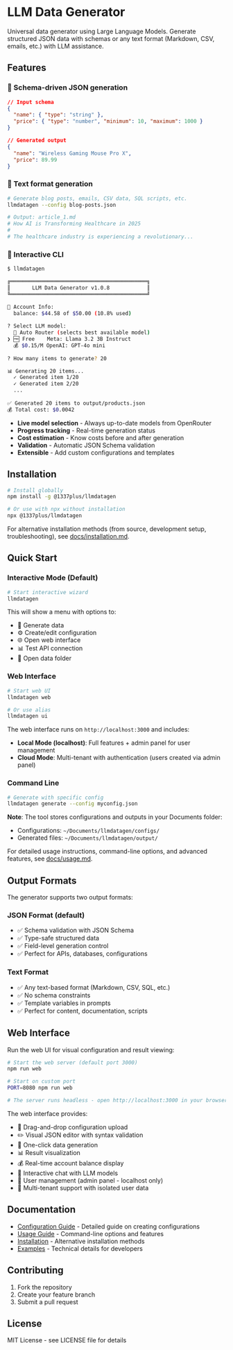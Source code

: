 # LLM Data Generator

Universal data generator using Large Language Models. Generate structured JSON data with schemas or any text format (Markdown, CSV, emails, etc.) with LLM assistance.

## Features

### 🎯 Schema-driven JSON generation
```json
// Input schema
{
  "name": { "type": "string" },
  "price": { "type": "number", "minimum": 10, "maximum": 1000 }
}

// Generated output
{
  "name": "Wireless Gaming Mouse Pro X",
  "price": 89.99
}
```

### 📄 Text format generation
```bash
# Generate blog posts, emails, CSV data, SQL scripts, etc.
llmdatagen --config blog-posts.json

# Output: article_1.md
# How AI is Transforming Healthcare in 2025
# 
# The healthcare industry is experiencing a revolutionary...
```

### 🤖 Interactive CLI
```bash
$ llmdatagen

╔════════════════════════════════════════════╗
║       LLM Data Generator v1.0.8            ║
╚════════════════════════════════════════════╝

👤 Account Info:
  balance: $44.58 of $50.00 (10.8% used)
  
? Select LLM model:
  🤖 Auto Router (selects best available model)
❯ 🆓 Free    Meta: Llama 3.2 3B Instruct
  💰 $0.15/M OpenAI: GPT-4o mini
  
? How many items to generate? 20

📊 Generating 20 items...
  ✓ Generated item 1/20
  ✓ Generated item 2/20
  ...
  
✅ Generated 20 items to output/products.json
💰 Total cost: $0.0042
```

- **Live model selection** - Always up-to-date models from OpenRouter
- **Progress tracking** - Real-time generation status
- **Cost estimation** - Know costs before and after generation
- **Validation** - Automatic JSON Schema validation
- **Extensible** - Add custom configurations and templates

## Installation

```bash
# Install globally
npm install -g @1337plus/llmdatagen

# Or use with npx without installation
npx @1337plus/llmdatagen
```

For alternative installation methods (from source, development setup, troubleshooting), see [docs/installation.md](docs/installation.md).

## Quick Start

### Interactive Mode (Default)
```bash
# Start interactive wizard
llmdatagen
```

This will show a menu with options to:
- 🚀 Generate data
- ⚙️ Create/edit configuration
- 🌐 Open web interface
- 📊 Test API connection
- 📂 Open data folder

### Web Interface
```bash
# Start web UI
llmdatagen web

# Or use alias
llmdatagen ui
```

The web interface runs on `http://localhost:3000` and includes:
- **Local Mode (localhost)**: Full features + admin panel for user management  
- **Cloud Mode**: Multi-tenant with authentication (users created via admin panel)

### Command Line
```bash
# Generate with specific config
llmdatagen generate --config myconfig.json
```

**Note**: The tool stores configurations and outputs in your Documents folder:
- Configurations: `~/Documents/llmdatagen/configs/`
- Generated files: `~/Documents/llmdatagen/output/`

For detailed usage instructions, command-line options, and advanced features, see [docs/usage.md](docs/usage.md).

## Output Formats

The generator supports two output formats:

### JSON Format (default)
- ✅ Schema validation with JSON Schema
- ✅ Type-safe structured data
- ✅ Field-level generation control
- ✅ Perfect for APIs, databases, configurations

### Text Format
- ✅ Any text-based format (Markdown, CSV, SQL, etc.)
- ✅ No schema constraints
- ✅ Template variables in prompts
- ✅ Perfect for content, documentation, scripts

## Web Interface

Run the web UI for visual configuration and result viewing:

```bash
# Start the web server (default port 3000)
npm run web

# Start on custom port
PORT=8080 npm run web

# The server runs headless - open http://localhost:3000 in your browser
```

The web interface provides:
- 📁 Drag-and-drop configuration upload
- ✏️ Visual JSON editor with syntax validation
- 🎯 One-click data generation
- 📊 Result visualization
- 💰 Real-time account balance display
- 💬 Interactive chat with LLM models
- 👥 User management (admin panel - localhost only)
- 🔐 Multi-tenant support with isolated user data

## Documentation

- [Configuration Guide](docs/configuration.md) - Detailed guide on creating configurations
- [Usage Guide](docs/usage.md) - Command-line options and features
- [Installation](docs/installation.md) - Alternative installation methods
- [Examples](docs/examples.md) - Technical details for developers

## Contributing

1. Fork the repository
2. Create your feature branch
3. Submit a pull request

## License

MIT License - see LICENSE file for details